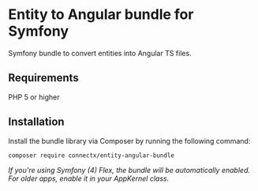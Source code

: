 # Entity to Angular bundle for Symfony
Symfony bundle to convert entities into Angular TS files.

## Requirements
PHP 5 or higher

## Installation
Install the bundle library via Composer by running the following command:

```
composer require connectx/entity-angular-bundle
```

*If you're using Symfony (4) Flex, the bundle will be automatically enabled. For older apps, enable it in your AppKernel class.*
